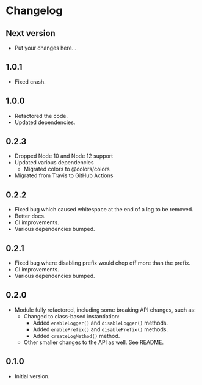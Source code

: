 # Changelog

## Next version

- Put your changes here...

## 1.0.1

- Fixed crash.

## 1.0.0

- Refactored the code.
- Updated dependencies.

## 0.2.3

- Dropped Node 10 and Node 12 support
- Updated various dependencies
  - Migrated colors to @colors/colors
- Migrated from Travis to GitHub Actions

## 0.2.2

- Fixed bug which caused whitespace at the end of a log to be removed.
- Better docs.
- CI improvements.
- Various dependencies bumped.

## 0.2.1

- Fixed bug where disabling prefix would chop off more than the prefix.
- CI improvements.
- Various dependencies bumped.

## 0.2.0

- Module fully refactored, including some breaking API changes, such as:
  - Changed to class-based instantiation:
    - Added `enableLogger()` and `disableLogger()` methods.
    - Added `enablePrefix()` and `disablePrefix()` methods.
    - Added `createLogMethod()` method.
  - Other smaller changes to the API as well. See README.

## 0.1.0

- Initial version.
